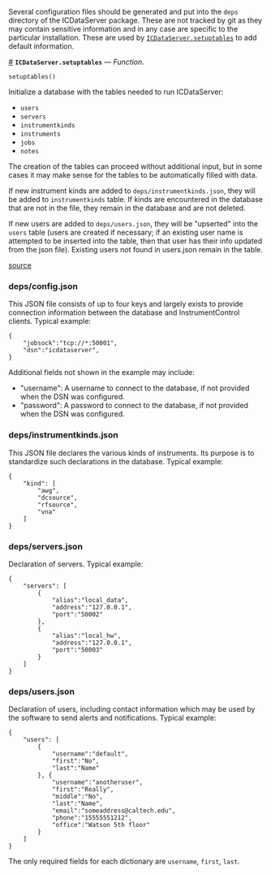 
Several configuration files should be generated and put into the `deps` directory of the ICDataServer package. These are not tracked by git as they may contain sensitive information and in any case are specific to the particular installation. These are used by [`ICDataServer.setuptables`](config.md#ICDataServer.setuptables) to add default information.

<a id='ICDataServer.setuptables' href='#ICDataServer.setuptables'>#</a>
**`ICDataServer.setuptables`** &mdash; *Function*.



```
setuptables()
```

Initialize a database with the tables needed to run ICDataServer:

  * `users`
  * `servers`
  * `instrumentkinds`
  * `instruments`
  * `jobs`
  * `notes`

The creation of the tables can proceed without additional input, but in some cases it may make sense for the tables to be automatically filled with data.

If new instrument kinds are added to `deps/instrumentkinds.json`, they will be added to `instrumentkinds` table. If kinds are encountered in the database that are not in the file, they remain in the database and are not deleted.

If new users are added to `deps/users.json`, they will be "upserted" into the `users` table (users are created if necessary; if an existing user name is attempted to be inserted into the table, then that user has their info updated from the json file). Existing users not found in users.json remain in the table.


<a target='_blank' href='https://github.com/PainterQubits/ICDataServer.jl/tree/11903b0154a7a722d12cec3a524d64803928adfe/src/setup.jl#L1-L25' class='documenter-source'>source</a><br>


<a id='deps/config.json-1'></a>

### deps/config.json


This JSON file consists of up to four keys and largely exists to provide connection information between the database and InstrumentControl clients. Typical example:


```
{
    "jobsock":"tcp://*:50001",
    "dsn":"icdataserver",
}
```


Additional fields not shown in the example may include:


  * "username": A username to connect to the database, if not provided when the DSN was configured.
  * "password": A password to connect to the database, if not provided when the DSN was configured.


<a id='deps/instrumentkinds.json-1'></a>

### deps/instrumentkinds.json


This JSON file declares the various kinds of instruments. Its purpose is to standardize such declarations in the database. Typical example:


```
{
	"kind": [
		"awg",
		"dcsource",
		"rfsource",
		"vna"
	]
}
```


<a id='deps/servers.json-1'></a>

### deps/servers.json


Declaration of servers. Typical example:


```
{
    "servers": [
        {
            "alias":"local_data",
            "address":"127.0.0.1",
            "port":"50002"
        },
        {
            "alias":"local_hw",
            "address":"127.0.0.1",
            "port":"50003"
        }
    ]
}
```


<a id='deps/users.json-1'></a>

### deps/users.json


Declaration of users, including contact information which may be used by the software to send alerts and notifications. Typical example:


```
{
    "users": [
        {
            "username":"default",
            "first":"No",
            "last":"Name"
        }, {
            "username":"anotheruser",
            "first":"Really",
            "middle":"No",
            "last":"Name",
            "email":"someaddress@caltech.edu",
            "phone":"15555551212",
            "office":"Watson 5th floor"
        }
    ]
}
```


The only required fields for each dictionary are `username`, `first`, `last`.

